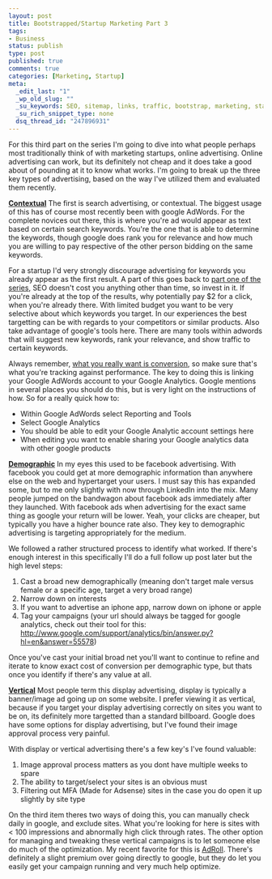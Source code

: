 ```yaml
--- 
layout: post
title: Bootstrapped/Startup Marketing Part 3
tags: 
- Business
status: publish
type: post
published: true
comments: true
categories: [Marketing, Startup]
meta: 
  _edit_last: "1"
  _wp_old_slug: ""
  _su_keywords: SEO, sitemap, links, traffic, bootstrap, marketing, startup, advertising, facebook, google, linkedin, adwords
  _su_rich_snippet_type: none
  dsq_thread_id: "247896931"
---
```

For this third part on the series I'm going to dive into what people perhaps most traditionally think of with marketing startups, online advertising. Online advertising can work, but its definitely not cheap and it does take a good about of pounding at it to know what works. I'm going to break up the three key types of advertising, based on the way I've utilized them and evaluated them recently.

<!--more-->
<strong><span style="text-decoration: underline;">Contextual</span></strong>
The first is search advertising, or contextual. The biggest usage of this has of course most recently been with google AdWords. For the complete novices out there, this is where you're ad would appear as text based on certain search keywords. You're the one that is able to determine the keywords, though google does rank you for relevance and how much you are willing to pay respective of the other person bidding on the same keywords.

For a startup I'd very strongly discourage advertising for keywords you already appear as the first result. A part of this goes back to <a href="http://craigekerstiens.com/2011/02/14/bootstrappedstartup-marketing-part-1/">part one of the series</a>, SEO doesn't cost you anything other than time, so invest in it. If you're already at the top of the results, why potentially pay $2 for a click, when you're already there. With limited budget you want to be very selective about which keywords you target. In our experiences the best targetting can be with regards to your competitors or similar products. Also take advantage of google's tools here. There are many tools within adwords that will suggest new keywords, rank your relevance, and show traffic to certain keywords.

Always remember, <a href="http://craigekerstiens.com/2011/02/03/tactical-steps-for-startup-metrics/">what you really want is conversion</a>, so make sure that's what you're tracking against performance. The key to doing this is linking your Google AdWords account to your Google Analytics. Google mentions in several places you should do this, but is very light on the instructions of how. So for a really quick how to:
<ul>
	<li>Within Google AdWords select Reporting and Tools</li>
	<li>Select Google Analytics</li>
	<li>You should be able to edit your Google Analytic account settings here</li>
	<li>When editing you want to enable sharing your Google analytics data with other google products</li>
</ul>
<strong><span style="text-decoration: underline;">Demographic</span></strong>
In my eyes this used to be facebook advertising. With facebook you could get at more demographic information than anywhere else on the web and hypertarget your users. I must say this has expanded some, but to me only slightly with now through LinkedIn into the mix. Many people jumped on the bandwagon about facebook ads immediately after they launched. With facebook ads when advertising for the exact same thing as google your return will be lower. Yeah, your clicks are cheaper, but typically you have a higher bounce rate also. They key to demographic advertising is targeting appropriately for the medium.

We followed a rather structured process to identify what worked. If there's enough interest in this specifically I'll do a full follow up post later but the high level steps:
<ol>
	<li>Cast a broad new demographically (meaning don't target male versus female or a specific age, target a very broad range)</li>
	<li>Narrow down on interests</li>
	<li>If you want to advertise an iphone app, narrow down on iphone or apple</li>
	<li>Tag your campaigns (your url should always be tagged for google analytics, check out their tool for this: <a href="http://www.google.com/support/analytics/bin/answer.py?hl=en&amp;answer=55578">http://www.google.com/support/analytics/bin/answer.py?hl=en&amp;answer=55578</a>)</li>
</ol>
Once you've cast your initial broad net you'll want to continue to refine and iterate to know exact cost of conversion per demographic type, but thats once you identify if there's any value at all.

<strong><span style="text-decoration: underline;">Vertical</span></strong>
Most people term this display advertising, display is typically a banner/image ad going up on some website. I prefer viewing it as vertical, because if you target your display advertising correctly on sites you want to be on, its definitely more targetted than a standard billboard. Google does have some options for display advertising, but I've found their image approval process very painful.

With display or vertical advertising there's a few key's I've found valuable:
1. Image approval process matters as you dont have multiple weeks to spare
2. The ability to target/select your sites is an obvious must
3. Filtering out MFA (Made for Adsense) sites in the case you do open it up slightly by site type

On the third item theres two ways of doing this, you can manually check daily in google, and exclude sites. What you're looking for here is sites with &lt; 100 impressions and abnormally high click through rates. The other option for managing and tweaking these vertical campaigns is to let someone else do much of the optimization. My recent favorite for this is <a href="http://www.adroll.com">AdRoll</a>. There's definitely a slight premium over going directly to google, but they do let you easily get your campaign running and very much help optimize.

